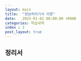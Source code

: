 ```yaml
---
layout: main  
title:  "정보처리기사 이론"
date:   2025-01-02 00:00:00 +0900
categories: 학습내역
index : 2
post_layout: true
---
```


## 정리서
